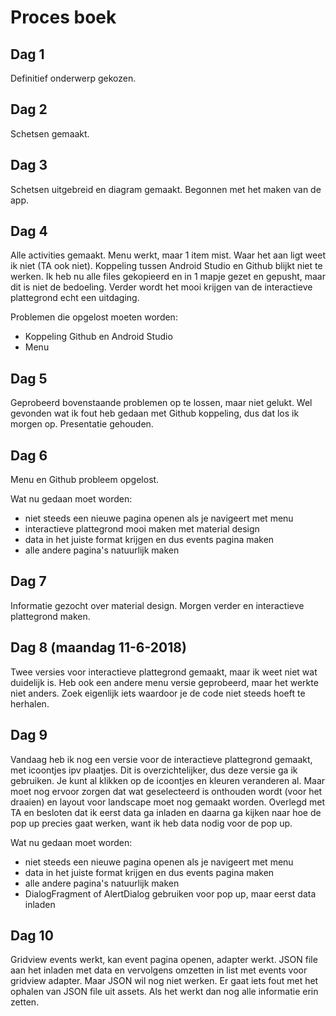 # Proces boek
## Dag 1
Definitief onderwerp gekozen.
## Dag 2
Schetsen gemaakt.
## Dag 3
Schetsen uitgebreid en diagram gemaakt. Begonnen met het maken van de app.
## Dag 4
Alle activities gemaakt. Menu werkt, maar 1 item mist. Waar het aan ligt weet ik niet (TA ook niet). Koppeling tussen Android Studio en Github blijkt niet te werken. Ik heb nu alle files gekopieerd en in 1 mapje gezet en gepusht, maar dit is niet de bedoeling. Verder wordt het mooi krijgen van de interactieve plattegrond echt een uitdaging.

Problemen die opgelost moeten worden:
- Koppeling Github en Android Studio
- Menu

## Dag 5
Geprobeerd bovenstaande problemen op te lossen, maar niet gelukt. Wel gevonden wat ik fout heb gedaan met Github koppeling, dus dat los ik morgen op. Presentatie gehouden.

## Dag 6
Menu en Github probleem opgelost. 

Wat nu gedaan moet worden:
- niet steeds een nieuwe pagina openen als je navigeert met menu
- interactieve plattegrond mooi maken met material design
- data in het juiste format krijgen en dus events pagina maken
- alle andere pagina's natuurlijk maken

## Dag 7
Informatie gezocht over material design. Morgen verder en interactieve plattegrond maken.

## Dag 8 (maandag 11-6-2018)
Twee versies voor interactieve plattegrond gemaakt, maar ik weet niet wat duidelijk is. Heb ook een andere menu versie geprobeerd, maar het werkte niet anders. Zoek eigenlijk iets waardoor je de code niet steeds hoeft te herhalen.

## Dag 9
Vandaag heb ik nog een versie voor de interactieve plattegrond gemaakt, met icoontjes ipv plaatjes. Dit is overzichtelijker, dus deze versie ga ik gebruiken. Je kunt al klikken op de icoontjes en kleuren veranderen al. Maar moet nog ervoor zorgen dat wat geselecteerd is onthouden wordt (voor het draaien) en layout voor landscape moet nog gemaakt worden. Overlegd met TA en besloten dat ik eerst data ga inladen en daarna ga kijken naar hoe de pop up precies gaat werken, want ik heb data nodig voor de pop up.

Wat nu gedaan moet worden:
- niet steeds een nieuwe pagina openen als je navigeert met menu
- data in het juiste format krijgen en dus events pagina maken
- alle andere pagina's natuurlijk maken
- DialogFragment of AlertDialog gebruiken voor pop up, maar eerst data inladen

## Dag 10
Gridview events werkt, kan event pagina openen, adapter werkt. JSON file aan het inladen met data en vervolgens omzetten in list met events voor gridview adapter. Maar JSON wil nog niet werken. Er gaat iets fout met het ophalen van JSON file uit assets. Als het werkt dan nog alle informatie erin zetten.
